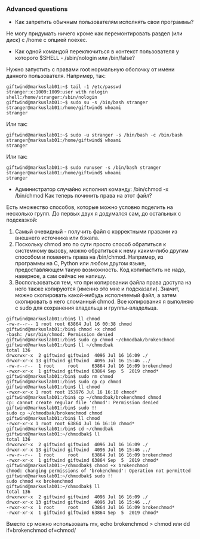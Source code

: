 ### Advanced questions

* Как запретить обычным пользователям исполнять свои программы?

Не могу придумать ничего кроме как перемонтировать раздел (или диск) с /home с опцией noexec.

* Как одной командой переключиться в контекст пользователя у которого $SHELL - /sbin/nologin или /bin/false?

Нужно запустить c правами root нормальную оболочку от имени данного пользователя. Например, так:

```
giftwind@markuslab01:~$ tail -1 /etc/passwd
stranger:x:1009:1009:user with nologin shell:/home/stranger:/sbin/nologin
giftwind@markuslab01:~$ sudo su -s /bin/bash stranger
stranger@markuslab01:/home/giftwind$ whoami
stranger
```

Или так:
```
giftwind@markuslab01:~$ sudo -u stranger -s /bin/bash -c /bin/bash
stranger@markuslab01:/home/giftwind$ whoami
stranger
```

Или так:
```
giftwind@markuslab01:~$ sudo runuser -s /bin/bash stranger
stranger@markuslab01:/home/giftwind$ whoami
stranger
```

* Администратор случайно исполнил команду: /bin/chmod -x /bin/chmod
Как теперь починить права на этот файл?

Есть множество способов, которые можно условно поделить на несколько групп. До первых двух я додумался сам, до остальных с подсказкой:
1. Самый очевидный - получить файл с корректными правами из внешнего источника или бэкапа.
2. Поскольку chmod это по сути просто способ обратиться к системному вызову, можно обратиться к нему каким-либо другим способом и поменять права на /bin/chmod. Например, из программы на C, Python или любом другом языке, предоставляющем такую возможность. Код копипастить не надо, наверное, а сам сейчас не напишу.
3. Воспользоваться тем, что при копировании файла права доступа на него также копируются (именно это мне и подсказали). Значит, можно скопировать какой-нибудь исполняемый файл, а затем скопировать в него сломанный chmod. Все копирования я выполняю с sudo для сохранения владельца и группы-владельца.
```
giftwind@markuslab01:/bin$ ll chmod
-rw-r--r-- 1 root root 63864 Jul 16 00:38 chmod
giftwind@markuslab01:/bin$ chmod +x chmod
-bash: /usr/bin/chmod: Permission denied
giftwind@markuslab01:/bin$ sudo cp chmod ~/chmodbak/brokenchmod
giftwind@markuslab01:/bin$ ll ~/chmodbak
total 136
drwxrwxr-x  2 giftwind giftwind  4096 Jul 16 16:09 ./
drwxr-xr-x 13 giftwind giftwind  4096 Jul 16 15:46 ../
-rw-r--r--  1 root     root     63864 Jul 16 16:09 brokenchmod
-rwxr-xr-x  1 giftwind giftwind 63864 Sep  5  2019 chmod*
giftwind@markuslab01:/bin$ sudo rm chmod
giftwind@markuslab01:/bin$ sudo cp cp chmod
giftwind@markuslab01:/bin$ ll chmod
-rwxr-xr-x 1 root root 153976 Jul 16 16:10 chmod*
giftwind@markuslab01:/bin$ cp ~/chmodbak/brokenchmod chmod
cp: cannot create regular file 'chmod': Permission denied
giftwind@markuslab01:/bin$ sudo !!
sudo cp ~/chmodbak/brokenchmod chmod
giftwind@markuslab01:/bin$ ll chmod
-rwxr-xr-x 1 root root 63864 Jul 16 16:10 chmod*
giftwind@markuslab01:/bin$ cd ~/chmodbak
giftwind@markuslab01:~/chmodbak$ ll
total 136
drwxrwxr-x  2 giftwind giftwind  4096 Jul 16 16:09 ./
drwxr-xr-x 13 giftwind giftwind  4096 Jul 16 15:46 ../
-rw-r--r--  1 root     root     63864 Jul 16 16:09 brokenchmod
-rwxr-xr-x  1 giftwind giftwind 63864 Sep  5  2019 chmod*
giftwind@markuslab01:~/chmodbak$ chmod +x brokenchmod
chmod: changing permissions of 'brokenchmod': Operation not permitted
giftwind@markuslab01:~/chmodbak$ sudo !!
sudo chmod +x brokenchmod
giftwind@markuslab01:~/chmodbak$ ll
total 136
drwxrwxr-x  2 giftwind giftwind  4096 Jul 16 16:09 ./
drwxr-xr-x 13 giftwind giftwind  4096 Jul 16 15:46 ../
-rwxr-xr-x  1 root     root     63864 Jul 16 16:09 brokenchmod*
-rwxr-xr-x  1 giftwind giftwind 63864 Sep  5  2019 chmod*
```

Вместо cp можно использовать mv, echo brokenchmod > chmod или dd if=brokenchmod of=chmod/